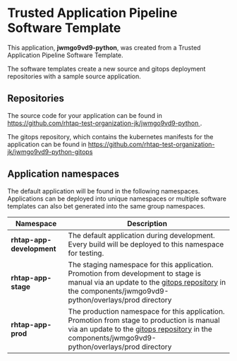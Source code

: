 # Trusted Application Pipeline Software Template

This application, **jwmgo9vd9-python**, was created from a Trusted Application Pipeline Software Template.

The software templates create a new source and gitops deployment repositories with a sample source application. 

## Repositories

The source code for your application can be found in [https://github.com/rhtap-test-organization-jk/jwmgo9vd9-python ](https://github.com/rhtap-test-organization-jk/jwmgo9vd9-python ).
 
The gitops repository, which contains the kubernetes manifests for the application can be found in 
[https://github.com/rhtap-test-organization-jk/jwmgo9vd9-python-gitops ](https://github.com/rhtap-test-organization-jk/jwmgo9vd9-python-gitops ) 

## Application namespaces 

The default application will be found in the following namespaces. Applications can be deployed into unique namespaces or multiple software templates can also bet generated into the same group namespaces.  

|  Namespace   |  Description   |  
| -------- | -------- |   
| **rhtap-app-development** | The default application during development. Every build will be deployed to this namespace for testing. | 
| **rhtap-app-stage** | The staging namespace for this application. Promotion from development to stage is manual via an update to the [gitops repository](https://github.com/rhtap-test-organization-jk/jwmgo9vd9-python-gitops ) in the components/jwmgo9vd9-python/overlays/prod directory |  
| **rhtap-app-prod** | The production namespace for this application. Promotion from stage to production is manual via an update to the [gitops repository](https://github.com/rhtap-test-organization-jk/jwmgo9vd9-python-gitops ) in the components/jwmgo9vd9-python/overlays/prod directory | 